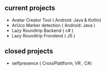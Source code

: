 ## current projects
- Avatar Creator Tool ( Android: Java & Kotlin)
- ArUco Marker detection ( Android: Java )
- Lazy Roundtrip Backend ( c# )
- Lazy Roundtrip Frondend ( JS )

## closed projects
- selfpresence ( CrossPlattform, VR , C#)
